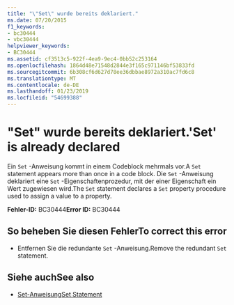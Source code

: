 ```yaml
---
title: "\"Set\" wurde bereits deklariert."
ms.date: 07/20/2015
f1_keywords:
- bc30444
- vbc30444
helpviewer_keywords:
- BC30444
ms.assetid: cf3513c5-922f-4ea9-9ec4-0bb52c253164
ms.openlocfilehash: 1864d48e71548d2844e3f165c971146bf53833fd
ms.sourcegitcommit: 6b308cf6d627d78ee36dbbae8972a310ac7fd6c8
ms.translationtype: MT
ms.contentlocale: de-DE
ms.lasthandoff: 01/23/2019
ms.locfileid: "54699388"
---
```

# <a name="set-is-already-declared"></a><span data-ttu-id="08af9-102">"Set" wurde bereits deklariert.</span><span class="sxs-lookup"><span data-stu-id="08af9-102">'Set' is already declared</span></span>
<span data-ttu-id="08af9-103">Ein `Set` -Anweisung kommt in einem Codeblock mehrmals vor.</span><span class="sxs-lookup"><span data-stu-id="08af9-103">A `Set` statement appears more than once in a code block.</span></span> <span data-ttu-id="08af9-104">Die `Set` -Anweisung deklariert eine `Set` -Eigenschaftenprozedur, mit der einer Eigenschaft ein Wert zugewiesen wird.</span><span class="sxs-lookup"><span data-stu-id="08af9-104">The `Set` statement declares a `Set` property procedure used to assign a value to a property.</span></span>  
  
 <span data-ttu-id="08af9-105">**Fehler-ID:** BC30444</span><span class="sxs-lookup"><span data-stu-id="08af9-105">**Error ID:** BC30444</span></span>  
  
## <a name="to-correct-this-error"></a><span data-ttu-id="08af9-106">So beheben Sie diesen Fehler</span><span class="sxs-lookup"><span data-stu-id="08af9-106">To correct this error</span></span>  
  
-   <span data-ttu-id="08af9-107">Entfernen Sie die redundante `Set` -Anweisung.</span><span class="sxs-lookup"><span data-stu-id="08af9-107">Remove the redundant `Set` statement.</span></span>  
  
## <a name="see-also"></a><span data-ttu-id="08af9-108">Siehe auch</span><span class="sxs-lookup"><span data-stu-id="08af9-108">See also</span></span>
- [<span data-ttu-id="08af9-109">Set-Anweisung</span><span class="sxs-lookup"><span data-stu-id="08af9-109">Set Statement</span></span>](../../visual-basic/language-reference/statements/set-statement.md)
